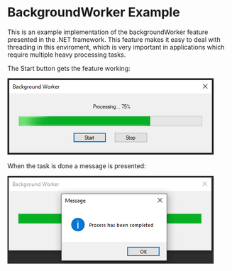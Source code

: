 # BackgroundWorker Example

This is an example implementation of the backgroundWorker feature presented in the .NET framework. This feature makes it easy to deal with threading in this enviroment, which is very important in applications which require multiple heavy processing tasks.

The Start button gets the feature working:

![](img/main_window.PNG)

When the task is done a message is presented:

![](img/completed_process.PNG)